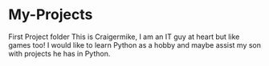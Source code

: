 # My-Projects
First Project folder
This is Craigermike,  I am an IT guy at heart but like games too!  I would like to learn Python as a hobby and maybe assist my son with projects he has in Python.
